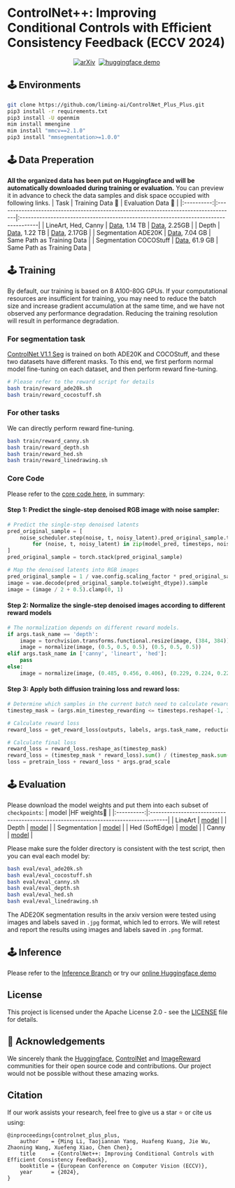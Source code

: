 # ControlNet++: Improving Conditional Controls with Efficient Consistency Feedback (ECCV 2024)

<div align="center">

[![arXiv](https://img.shields.io/badge/arXiv%20paper-2404.07987-b31b1b.svg)](https://arxiv.org/abs/2404.07987)&nbsp;
[![huggingface demo](https://img.shields.io/badge/%F0%9F%A4%97%20Spaces-ControlNet++-yellow)](https://huggingface.co/spaces/limingcv/ControlNet-Plus-Plus)&nbsp;

</div>


## 🕹️ Environments
```bash
git clone https://github.com/liming-ai/ControlNet_Plus_Plus.git
pip3 install -r requirements.txt
pip3 install -U openmim
mim install mmengine
mim install "mmcv==2.1.0"
pip3 install "mmsegmentation>=1.0.0"
```

## 🕹️ Data Preperation
**All the organized data has been put on Huggingface and will be automatically downloaded during training or evaluation.** You can preview it in advance to check the data samples and disk space occupied with following links.
|   Task    | Training Data 🤗 | Evaluation Data 🤗 |
|:----------:|:------------------------------------------------------------------------------------|:------------------------------------------------------------------------------------|
|  LineArt, Hed, Canny   | [Data](https://huggingface.co/datasets/limingcv/MultiGen-20M_train), 1.14 TB | [Data](https://huggingface.co/datasets/limingcv/MultiGen-20M_canny_eval), 2.25GB |
|  Depth   |  [Data](https://huggingface.co/datasets/limingcv/MultiGen-20M_depth), 1.22 TB | [Data](https://huggingface.co/datasets/limingcv/MultiGen-20M_depth_eval), 2.17GB |
|  Segmentation ADE20K   | [Data](https://huggingface.co/datasets/limingcv/Captioned_ADE20K), 7.04 GB | Same Path as Training Data |
|  Segmentation COCOStuff   | [Data](https://huggingface.co/datasets/limingcv/Captioned_ADE20K), 61.9 GB | Same Path as Training Data |


## 🕹️ Training
By default, our training is based on 8 A100-80G GPUs. If your computational resources are insufficient for training, you may need to reduce the batch size and increase gradient accumulation at the same time, and we have not observed any performance degradation. Reducing the training resolution will result in performance degradation.

### For segmentation task
[ControlNet V1.1 Seg](https://github.com/lllyasviel/ControlNet-v1-1-nightly/blob/main/README.md#controlnet-11-segmentation) is trained on both ADE20K and COCOStuff, and these two datasets have different masks. To this end, we first perform normal model fine-tuning on each dataset, and then perform reward fine-tuning.
```bash
# Please refer to the reward script for details
bash train/reward_ade20k.sh
bash train/reward_cocostuff.sh
```

### For other tasks
We can directly perform reward fine-tuning.
```bash
bash train/reward_canny.sh
bash train/reward_depth.sh
bash train/reward_hed.sh
bash train/reward_linedrawing.sh
```

### Core Code
Please refer to the [core code here](https://github.com/liming-ai/ControlNet_Plus_Plus/blob/9167f0d85ccc5ad1eb9a83f3e7fa8d3422d5d9d5/train/reward_control.py#L1429), in summary:
#### Step 1: Predict the single-step denoised RGB image with noise sampler:
```python
# Predict the single-step denoised latents
pred_original_sample = [
    noise_scheduler.step(noise, t, noisy_latent).pred_original_sample.to(weight_dtype) \
        for (noise, t, noisy_latent) in zip(model_pred, timesteps, noisy_latents)
]
pred_original_sample = torch.stack(pred_original_sample)

# Map the denoised latents into RGB images
pred_original_sample = 1 / vae.config.scaling_factor * pred_original_sample
image = vae.decode(pred_original_sample.to(weight_dtype)).sample
image = (image / 2 + 0.5).clamp(0, 1)
```
#### Step 2: Normalize the single-step denoised images according to different reward models
```python
# The normalization depends on different reward models.
if args.task_name == 'depth':
    image = torchvision.transforms.functional.resize(image, (384, 384))
    image = normalize(image, (0.5, 0.5, 0.5), (0.5, 0.5, 0.5))
elif args.task_name in ['canny', 'lineart', 'hed']:
    pass
else:
    image = normalize(image, (0.485, 0.456, 0.406), (0.229, 0.224, 0.225))
```
#### Step 3: Apply both diffusion training loss and reward loss:
```python
# Determine which samples in the current batch need to calculate reward loss
timestep_mask = (args.min_timestep_rewarding <= timesteps.reshape(-1, 1)) & (timesteps.reshape(-1, 1) <= args.max_timestep_rewarding)

# Calculate reward loss
reward_loss = get_reward_loss(outputs, labels, args.task_name, reduction='none')

# Calculate final loss
reward_loss = reward_loss.reshape_as(timestep_mask)
reward_loss = (timestep_mask * reward_loss).sum() / (timestep_mask.sum() + 1e-10)
loss = pretrain_loss + reward_loss * args.grad_scale
```

## 🕹️ Evaluation
Please download the model weights and put them into each subset of `checkpoints`:
|   model    |HF weights🤗                                                                        |
|:----------:|:------------------------------------------------------------------------------------|
|  LineArt   | [model](https://huggingface.co/limingcv/reward_controlnet/tree/main/checkpoints/lineart) |
|  Depth   |  [model](https://huggingface.co/limingcv/reward_controlnet/tree/main/checkpoints/depth) |
|  Segmentation   | [model](https://huggingface.co/limingcv/reward_controlnet/tree/main/checkpoints/seg) |
|  Hed (SoftEdge)   | [model](https://huggingface.co/limingcv/reward_controlnet/tree/main/checkpoints/hed) |
| Canny | [model](https://huggingface.co/limingcv/reward_controlnet/tree/main/checkpoints/canny) |

Please make sure the folder directory is consistent with the test script, then you can eval each model by:
```bash
bash eval/eval_ade20k.sh
bash eval/eval_cocostuff.sh
bash eval/eval_canny.sh
bash eval/eval_depth.sh
bash eval/eval_hed.sh
bash eval/eval_linedrawing.sh
```

The ADE20K segmentation results in the arxiv version were tested using images and labels saved in `.jpg` format, which led to errors. We will retest and report the results using images and labels saved in `.png` format.

## 🕹️ Inference
Please refer to the [Inference Branch](https://github.com/liming-ai/ControlNet_Plus_Plus/tree/inference) or try our [online Huggingface demo](https://huggingface.co/spaces/limingcv/ControlNet-Plus-Plus)


## License
This project is licensed under the Apache License 2.0 - see the [LICENSE](LICENSE.txt) file for details.

## 🙏 Acknowledgements
We sincerely thank the [Huggingface](https://huggingface.co), [ControlNet](https://github.com/lllyasviel/ControlNet) and [ImageReward](https://github.com/THUDM/ImageReward) communities for their open source code and contributions. Our project would not be possible without these amazing works.

## Citation
If our work assists your research, feel free to give us a star ⭐ or cite us using:
```
@inproceedings{controlnet_plus_plus,
    author    = {Ming Li, Taojiannan Yang, Huafeng Kuang, Jie Wu, Zhaoning Wang, Xuefeng Xiao, Chen Chen},
    title     = {ControlNet++: Improving Conditional Controls with Efficient Consistency Feedback},
    booktitle = {European Conference on Computer Vision (ECCV)},
    year      = {2024},
}
```
